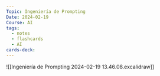 ```yaml
---
Topic: Ingeniería de Prompting
Date: 2024-02-19
Course: AI
tags:
  - notes
  - flashcards
  - AI
cards-deck:
---
```

![[Ingeniería de Prompting 2024-02-19 13.46.08.excalidraw]]

